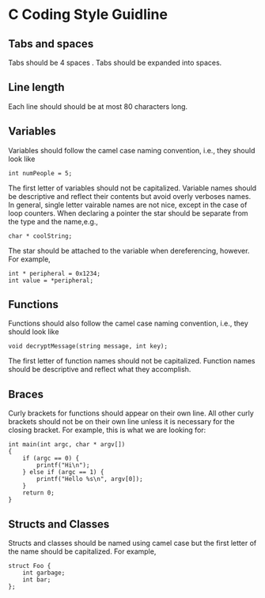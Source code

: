 # C Coding Style Guidline
## Tabs and spaces
Tabs should be 4 spaces . Tabs should be expanded into spaces.
## Line length
Each line should should be at most 80 characters long.
## Variables
Variables should follow the camel case naming convention, i.e., they should look like
```
int numPeople = 5;
```
The first letter of variables should not be capitalized. Variable names should be descriptive and reflect their contents but avoid overly verboses names. In general, single letter vairable names are not nice, except in the case of loop counters. When declaring a pointer the star should be separate from the type and the name,e.g.,
```
char * coolString;
```
The star should be attached to the variable when dereferencing, however. For example,
```
int * peripheral = 0x1234;
int value = *peripheral;
```
## Functions
Functions should also follow the camel case naming convention, i.e., they should look like
```
void decryptMessage(string message, int key);
```
The first letter of function names should not be capitalized. Function names should be descriptive and reflect what they accomplish.
## Braces
Curly brackets for functions should appear on their own line. All other curly brackets should not be on their own line unless it is necessary for the closing bracket. For example, this is what we are looking for:
```
int main(int argc, char * argv[])
{
    if (argc == 0) {
        printf("Hi\n");
    } else if (argc == 1) {
        printf("Hello %s\n", argv[0]);
    }
    return 0;
}
```
## Structs and Classes
Structs and classes should be named using camel case but the first letter of the name should be capitalized. For example,
```
struct Foo {
    int garbage;
    int bar;
};
```
